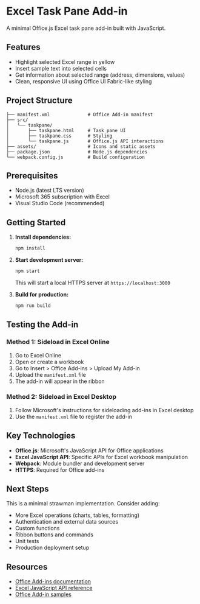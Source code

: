 # Excel Task Pane Add-in

A minimal Office.js Excel task pane add-in built with JavaScript.

## Features

- Highlight selected Excel range in yellow
- Insert sample text into selected cells
- Get information about selected range (address, dimensions, values)
- Clean, responsive UI using Office UI Fabric-like styling

## Project Structure

```
├── manifest.xml              # Office Add-in manifest
├── src/
│   └── taskpane/
│       ├── taskpane.html     # Task pane UI
│       ├── taskpane.css      # Styling
│       └── taskpane.js       # Office.js API interactions
├── assets/                   # Icons and static assets
├── package.json              # Node.js dependencies
└── webpack.config.js         # Build configuration
```

## Prerequisites

- Node.js (latest LTS version)
- Microsoft 365 subscription with Excel
- Visual Studio Code (recommended)

## Getting Started

1. **Install dependencies:**
   ```bash
   npm install
   ```

2. **Start development server:**
   ```bash
   npm start
   ```
   This will start a local HTTPS server at `https://localhost:3000`

3. **Build for production:**
   ```bash
   npm run build
   ```

## Testing the Add-in

### Method 1: Sideload in Excel Online
1. Go to Excel Online
2. Open or create a workbook
3. Go to Insert > Office Add-ins > Upload My Add-in
4. Upload the `manifest.xml` file
5. The add-in will appear in the ribbon

### Method 2: Sideload in Excel Desktop
1. Follow Microsoft's instructions for sideloading add-ins in Excel desktop
2. Use the `manifest.xml` file to register the add-in

## Key Technologies

- **Office.js**: Microsoft's JavaScript API for Office applications
- **Excel JavaScript API**: Specific APIs for Excel workbook manipulation
- **Webpack**: Module bundler and development server
- **HTTPS**: Required for Office add-ins

## Next Steps

This is a minimal strawman implementation. Consider adding:

- More Excel operations (charts, tables, formatting)
- Authentication and external data sources
- Custom functions
- Ribbon buttons and commands
- Unit tests
- Production deployment setup

## Resources

- [Office Add-ins documentation](https://docs.microsoft.com/en-us/office/dev/add-ins/)
- [Excel JavaScript API reference](https://docs.microsoft.com/en-us/javascript/api/excel)
- [Office Add-in samples](https://github.com/OfficeDev/Office-Add-in-samples)